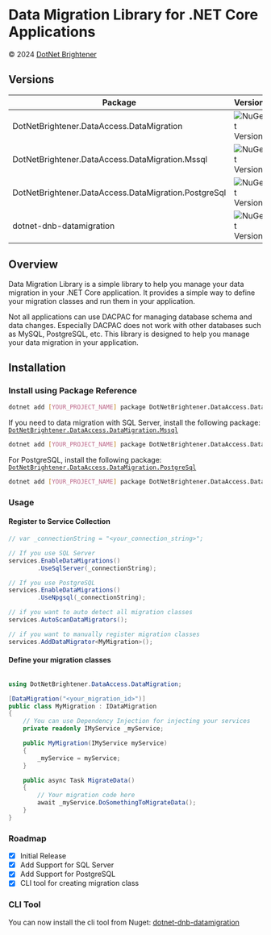 # Data Migration Library for .NET Core Applications

&copy; 2024 [DotNet Brightener](mailto:admin@dotnetbrightener.com)

## Versions

| Package | Version |
| --- | --- |
| DotNetBrightener.DataAccess.DataMigration | ![NuGet Version](https://img.shields.io/nuget/v/DotNetBrightener.DataAccess.DataMigration) |
| DotNetBrightener.DataAccess.DataMigration.Mssql | ![NuGet Version](https://img.shields.io/nuget/v/DotNetBrightener.DataAccess.DataMigration.Mssql)|
| DotNetBrightener.DataAccess.DataMigration.PostgreSql | ![NuGet Version](https://img.shields.io/nuget/v/DotNetBrightener.DataAccess.DataMigration.PostgreSql)|
| dotnet-dnb-datamigration | ![NuGet Version](https://img.shields.io/nuget/v/dotnet-dnb-datamigration) |

## Overview

Data Migration Library is a simple library to help you manage your data migration in your .NET Core application. It provides a simple way to define your migration classes and run them in your application.

Not all applications can use DACPAC for managing database schema and data changes. Especially DACPAC does not work with other databases such as MySQL, PostgreSQL, etc. This library is designed to help you manage your data migration in your application.

## Installation

### Install using Package Reference
   
```bash
dotnet add [YOUR_PROJECT_NAME] package DotNetBrightener.DataAccess.DataMigration
```

If you need to data migration with SQL Server, install the following package: [`DotNetBrightener.DataAccess.DataMigration.Mssql`](https://www.nuget.org/packages/DotNetBrightener.DataAccess.DataMigration.Mssql)

```bash
dotnet add [YOUR_PROJECT_NAME] package DotNetBrightener.DataAccess.DataMigration.Mssql
```

For PostgreSQL, install the following package: [`DotNetBrightener.DataAccess.DataMigration.PostgreSql`](https://www.nuget.org/packages/DotNetBrightener.DataAccess.DataMigration.PostgreSql)

```bash
dotnet add [YOUR_PROJECT_NAME] package DotNetBrightener.DataAccess.DataMigration.PostgreSql
```

### Usage

#### Register to Service Collection

```csharp
// var _connectionString = "<your_connection_string>";

// If you use SQL Server
services.EnableDataMigrations()
        .UseSqlServer(_connectionString);

// If you use PostgreSQL
services.EnableDataMigrations()
        .UseNpgsql(_connectionString);

// if you want to auto detect all migration classes
services.AutoScanDataMigrators();

// if you want to manually register migration classes
services.AddDataMigrator<MyMigration>();

```

#### Define your migration classes

```csharp

using DotNetBrightener.DataAccess.DataMigration;

[DataMigration("<your_migration_id>")]
public class MyMigration : IDataMigration
{
    // You can use Dependency Injection for injecting your services
    private readonly IMyService _myService;

    public MyMigration(IMyService myService)
    {
        _myService = myService;
    }

    public async Task MigrateData()
    {
        // Your migration code here
        await _myService.DoSomethingToMigrateData();
    }
}

```

### Roadmap

- [x] Initial Release
- [x] Add Support for SQL Server
- [x] Add Support for PostgreSQL
- [x] CLI tool for creating migration class

### CLI Tool

You can now install the cli tool from Nuget: [dotnet-dnb-datamigration](https://www.nuget.org/packages/dotnet-dnb-datamigration)